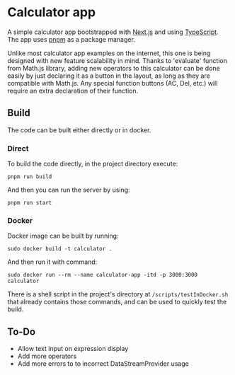 # Calculator app
A simple calculator app bootstrapped with [Next.js](https://nextjs.org/) and using [TypeScript](https://www.typescriptlang.org/). The app uses [pnpm](https://pnpm.io/) as a package manager.

Unlike most calculator app examples on the internet, this one is being designed with new feature scalability in mind. Thanks to 'evaluate' function from Math.js library, adding new operators to this calculator can be done easily by just declaring it as a button in the layout, as long as they are compatible with Math.js. Any special function buttons (AC, Del, etc.) will require an extra declaration of their function.

## Build
The code can be built either directly or in docker.

### Direct
To build the code directly, in the project directory execute:
```
pnpm run build
```
And then you can run the server by using:
```
pnpm run start
```

### Docker
Docker image can be built by running:
```
sudo docker build -t calculator .
```
And then run it with command:
```
sudo docker run --rm --name calculator-app -itd -p 3000:3000 calculator
```

There is a shell script in the project's directory at `/scripts/testInDocker.sh` that already contains those commands, and can be used to quickly test the build.

## To-Do
- Allow text input on expression display
- Add more operators
- Add more errors to to incorrect DataStreamProvider usage